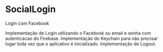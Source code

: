 # SocialLogin
Login com Facebook 

Implementação de Login utilizando o Facebook ou email e senha com autenticacao do Firebase.
Implementação do Keychain para não precisar logar toda vez que o aplicativo é inicializado. 
Implementação de Logout.
